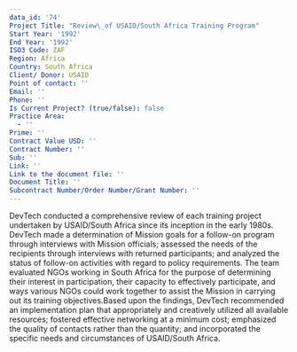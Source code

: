 ```yaml
---
data_id: '74'
Project Title: "Review\_of USAID/South Africa Training Program"
Start Year: '1992'
End Year: '1992'
ISO3 Code: ZAF
Region: Africa
Country: South Africa
Client/ Donor: USAID
Point of contact: ''
Email: ''
Phone: ''
Is Current Project? (true/false): false
Practice Area:
  - ''
Prime: ''
Contract Value USD: ''
Contract Number: ''
Sub: ''
Link: ''
Link to the document file: ''
Document Title: ''
Subcontract Number/Order Number/Grant Number: ''
---
```


DevTech conducted a comprehensive review of each training project undertaken by USAID/South Africa since its inception in the early 1980s. DevTech made a determination of Mission goals for a follow-on program through interviews with Mission officials; assessed the needs of the recipients through interviews with returned participants; and analyzed the status of follow-on activities with regard to policy requirements. The team evaluated NGOs working in South Africa for the purpose of determining their interest in participation, their capacity to effectively participate, and ways various NGOs could work together to assist the Mission in carrying out its training objectives.Based upon the findings, DevTech recommended an implementation plan that appropriately and creatively utilized all available resources; fostered effective networking at a minimum cost; emphasized the quality of contacts rather than the quantity; and incorporated the specific needs and circumstances of USAID/South Africa.